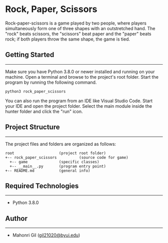 # Rock, Paper, Scissors
Rock-paper-scissors is a game played by two people, where players simultaneously form one of three shapes with an outstretched hand. The "rock" beats scissors, the "scissors" beat paper and the "paper" beats rock; if both players throw the same shape, the game is tied. 

## Getting Started
---
Make sure you have Python 3.8.0 or newer installed and running on your machine. 
Open a terminal and browse to the project's root folder. Start the program by running the following command.
```
python3 rock_paper_scissors
```
You can also run the program from an IDE like Visual Studio Code. Start your IDE and open the
project folder. Select the main module inside the hunter folder and click the "run" icon.

## Project Structure
---
The project files and folders are organized as follows:
```
root                    (project root folder)
+-- rock_paper_scissors          (source code for game)
  +-- game              (specific classes)
  +-- __main__.py       (program entry point)
+-- README.md           (general info)
```

## Required Technologies
---
* Python 3.8.0

## Author
---
* Mahonri Gil (gil21020@byui.edu)
